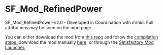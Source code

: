 # SF_Mod_RefinedPower
SF_Mod_RefinedPower-v2.0 - Developed in Coordination with mrhid. Full attributions may be seen on the mod page.  
  
You can either download the mod from [this repo](https://github.com/mrhid6/SF_Mod_RefinedPower) and follow the [compilation steps,](https://docs.ficsit.app/satisfactory-modding/2.0.0/index.html) download the mod manually [here,](https://ficsit.app/mod/DGiLzB3ZErWu2V) or through the [Satisfactory Mod Launcher.](https://ficsit.app/sml-versions)  
